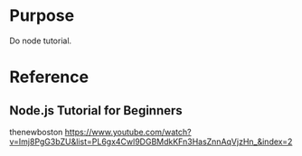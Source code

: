 # Purpose
Do node tutorial.

# Reference

## Node.js Tutorial for Beginners
thenewboston
https://www.youtube.com/watch?v=Imj8PgG3bZU&list=PL6gx4Cwl9DGBMdkKFn3HasZnnAqVjzHn_&index=2
